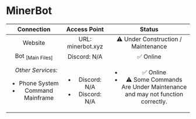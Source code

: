 # MinerBot
|   Connection  |    Access Point    |  Status  |
| :-----------: | :----------------: | :------: |
| Website | URL: minerbot.xyz  | ⚠ Under Construction / Maintenance |
| Bot <sub>[Main Files]</sub> | Discord: N/A | ✅ Online |
| &nbsp;&nbsp;&nbsp;*Other Services:*<br /><ul><li>Phone System</li><li>Command Mainframe</li></ul> | <br /><ul><li>Discord: N/A</li><li>Discord: N/A</li></ul> | <ul><li>✅ Online</li><li>⚠ Some Commands Are Under Maintenance<br /> and may not function correctly.</li></ul>
